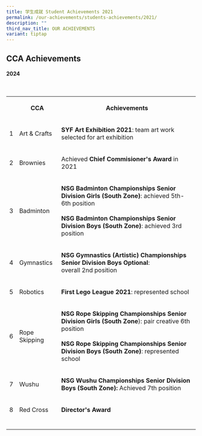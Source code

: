 ```yaml
---
title: 学生成就 Student Achievements 2021
permalink: /our-achievements/students-achievements/2021/
description: ""
third_nav_title: OUR ACHIEVEMENTS
variant: tiptap
---
```

<h2>CCA Achievements</h2>
<h4><strong>2024</strong></h4>
<p>
<br>
</p>
<table style="minWidth: 75px">
<colgroup>
<col>
<col>
<col>
</colgroup>
<tbody>
<tr>
<th rowspan="1" colspan="1">
<p></p>
</th>
<th rowspan="1" colspan="1">
<p>CCA</p>
</th>
<th rowspan="1" colspan="1">
<p>Achievements</p>
</th>
</tr>
<tr>
<td rowspan="1" colspan="1">
<p>1</p>
</td>
<td rowspan="1" colspan="1">
<p>Art &amp; Crafts</p>
</td>
<td rowspan="1" colspan="1">
<p><strong>SYF Art Exhibition 2021</strong>: team art work selected for art
exhibition</p>
</td>
</tr>
<tr>
<td rowspan="1" colspan="1">
<p>2</p>
</td>
<td rowspan="1" colspan="1">
<p>Brownies</p>
</td>
<td rowspan="1" colspan="1">
<p>Achieved <strong>Chief Commisioner's Award</strong> in 2021</p>
</td>
</tr>
<tr>
<td rowspan="1" colspan="1">
<p>3</p>
</td>
<td rowspan="1" colspan="1">
<p>Badminton</p>
</td>
<td rowspan="1" colspan="1">
<p><strong>NSG Badminton Championships Senior Division Girls (South Zone)</strong>:
achieved 5th-6th position
<br>
<br><strong>NSG Badminton Championships Senior Division Boys (South Zone)</strong>:
achieved 3rd position</p>
</td>
</tr>
<tr>
<td rowspan="1" colspan="1">
<p>4</p>
</td>
<td rowspan="1" colspan="1">
<p>Gymnastics</p>
</td>
<td rowspan="1" colspan="1">
<p><strong>NSG Gymnastics (Artistic) Championships Senior Division Boys Optional</strong>:
<br>overall 2nd position</p>
</td>
</tr>
<tr>
<td rowspan="1" colspan="1">
<p>5</p>
</td>
<td rowspan="1" colspan="1">
<p>Robotics</p>
</td>
<td rowspan="1" colspan="1">
<p><strong>First Lego League 2021</strong>: represented school</p>
</td>
</tr>
<tr>
<td rowspan="1" colspan="1">
<p>6</p>
</td>
<td rowspan="1" colspan="1">
<p>Rope Skipping</p>
</td>
<td rowspan="1" colspan="1">
<p><strong>NSG Rope Skipping Championships Senior Division Girls (South Zone</strong>):
pair creative 6th position
<br>
<br><strong>NSG Rope Skipping Championships Senior Division Boys (South Zone)</strong>:
represented school</p>
</td>
</tr>
<tr>
<td rowspan="1" colspan="1">
<p>7</p>
</td>
<td rowspan="1" colspan="1">
<p>Wushu</p>
</td>
<td rowspan="1" colspan="1">
<p><strong>NSG Wushu Championships Senior Division Boys (South Zone):</strong> Achieved
7th position</p>
</td>
</tr>
<tr>
<td rowspan="1" colspan="1">
<p>8</p>
</td>
<td rowspan="1" colspan="1">
<p>Red Cross</p>
</td>
<td rowspan="1" colspan="1">
<p><strong>Director's Award</strong>
</p>
</td>
</tr>
<tr>
<td rowspan="1" colspan="1">
<p></p>
</td>
<td rowspan="1" colspan="1">
<p></p>
</td>
<td rowspan="1" colspan="1">
<p></p>
</td>
</tr>
</tbody>
</table>
<p></p>